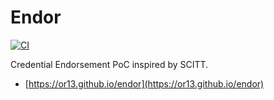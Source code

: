 # Endor

[![CI](https://github.com/OR13/endor/actions/workflows/CI.yml/badge.svg)](https://github.com/OR13/endor/actions/workflows/CI.yml)

Credential Endorsement PoC inspired by SCITT.

- [https://or13.github.io/endor](https://or13.github.io/endor)
